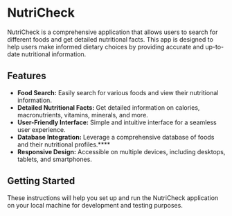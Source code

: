 # NutriCheck

NutriCheck is a comprehensive application that allows users to search for different foods and get detailed nutritional facts. This app is designed to help users make informed dietary choices by providing accurate and up-to-date nutritional information.

## Features

- **Food Search:** Easily search for various foods and view their nutritional information.
- **Detailed Nutritional Facts:** Get detailed information on calories, macronutrients, vitamins, minerals, and more.
- **User-Friendly Interface:** Simple and intuitive interface for a seamless user experience.
- **Database Integration:** Leverage a comprehensive database of foods and their nutritional profiles.\*\*\*\*
- **Responsive Design:** Accessible on multiple devices, including desktops, tablets, and smartphones.

## Getting Started

These instructions will help you set up and run the NutriCheck application on your local machine for development and testing purposes.

